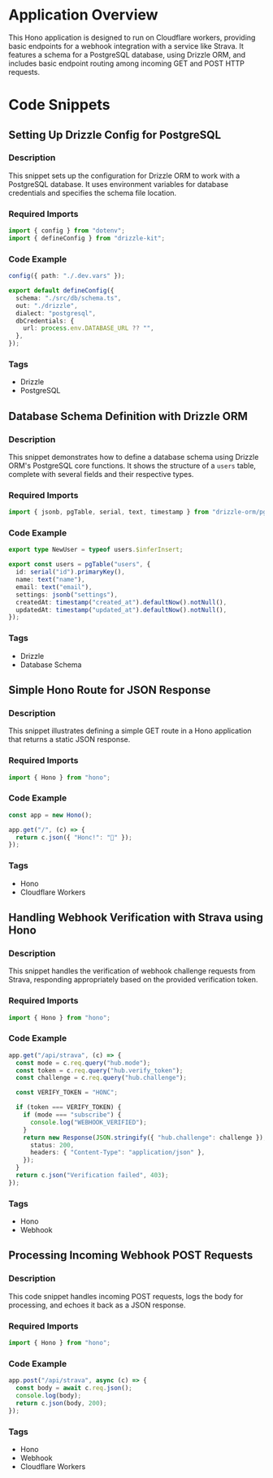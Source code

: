# Application Overview
This Hono application is designed to run on Cloudflare workers, providing basic endpoints for a webhook integration with a service like Strava. It features a schema for a PostgreSQL database, using Drizzle ORM, and includes basic endpoint routing among incoming GET and POST HTTP requests.

# Code Snippets

## Setting Up Drizzle Config for PostgreSQL
### Description
This snippet sets up the configuration for Drizzle ORM to work with a PostgreSQL database. It uses environment variables for database credentials and specifies the schema file location.

### Required Imports
```typescript
import { config } from "dotenv";
import { defineConfig } from "drizzle-kit";
```

### Code Example
```typescript
config({ path: "./.dev.vars" });

export default defineConfig({
  schema: "./src/db/schema.ts",
  out: "./drizzle",
  dialect: "postgresql",
  dbCredentials: {
    url: process.env.DATABASE_URL ?? "",
  },
});
```

### Tags
- Drizzle
- PostgreSQL

## Database Schema Definition with Drizzle ORM
### Description
This snippet demonstrates how to define a database schema using Drizzle ORM's PostgreSQL core functions. It shows the structure of a `users` table, complete with several fields and their respective types.

### Required Imports
```typescript
import { jsonb, pgTable, serial, text, timestamp } from "drizzle-orm/pg-core";
```

### Code Example
```typescript
export type NewUser = typeof users.$inferInsert;

export const users = pgTable("users", {
  id: serial("id").primaryKey(),
  name: text("name"),
  email: text("email"),
  settings: jsonb("settings"),
  createdAt: timestamp("created_at").defaultNow().notNull(),
  updatedAt: timestamp("updated_at").defaultNow().notNull(),
});
```

### Tags
- Drizzle
- Database Schema

## Simple Hono Route for JSON Response
### Description
This snippet illustrates defining a simple GET route in a Hono application that returns a static JSON response.

### Required Imports
```typescript
import { Hono } from "hono";
```

### Code Example
```typescript
const app = new Hono();

app.get("/", (c) => {
  return c.json({ "Honc!": "🪿" });
});
```

### Tags
- Hono
- Cloudflare Workers

## Handling Webhook Verification with Strava using Hono
### Description
This snippet handles the verification of webhook challenge requests from Strava, responding appropriately based on the provided verification token.

### Required Imports
```typescript
import { Hono } from "hono";
```

### Code Example
```typescript
app.get("/api/strava", (c) => {
  const mode = c.req.query("hub.mode");
  const token = c.req.query("hub.verify_token");
  const challenge = c.req.query("hub.challenge");

  const VERIFY_TOKEN = "HONC";

  if (token === VERIFY_TOKEN) {
    if (mode === "subscribe") {
      console.log("WEBHOOK_VERIFIED");
    }
    return new Response(JSON.stringify({ "hub.challenge": challenge }), {
      status: 200,
      headers: { "Content-Type": "application/json" },
    });
  }
  return c.json("Verification failed", 403);
});
```

### Tags
- Hono
- Webhook

## Processing Incoming Webhook POST Requests
### Description
This code snippet handles incoming POST requests, logs the body for processing, and echoes it back as a JSON response.

### Required Imports
```typescript
import { Hono } from "hono";
```

### Code Example
```typescript
app.post("/api/strava", async (c) => {
  const body = await c.req.json();
  console.log(body);
  return c.json(body, 200);
});
```

### Tags
- Hono
- Webhook
- Cloudflare Workers